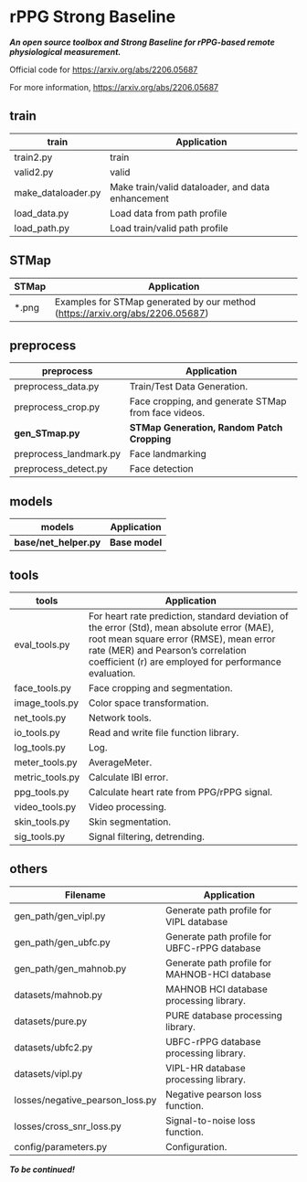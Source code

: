 # rPPG Strong Baseline
***An open source toolbox and Strong Baseline for rPPG-based remote physiological measurement.***

Official code for https://arxiv.org/abs/2206.05687

For more information, https://arxiv.org/abs/2206.05687

## train 

|  train   | Application  |
|  ----  | ----  |
| train2.py          | train |
| valid2.py          | valid |
| make_dataloader.py | Make train/valid dataloader, and data enhancement |
| load_data.py | Load data from path profile |
| load_path.py | Load train/valid path profile |

## STMap

|  STMap   | Application  |
|  ----  | ----  |
| *.png              | Examples for STMap generated by our method (https://arxiv.org/abs/2206.05687) |

## preprocess

|  preprocess   | Application  |
|  ----  | ----  |
| preprocess_data.py  | Train/Test Data Generation. |
| preprocess_crop.py | Face cropping, and generate STMap from face videos. |
| **gen_STmap.py** | **STMap Generation, Random Patch Cropping** |
| preprocess_landmark.py | Face landmarking |
| preprocess_detect.py   | Face detection |

## models

|  models   | Application  |
|  ----  | ----  |
|  **base/net_helper.py**      |    **Base model**   |

## tools

|  tools   | Application  |
|  ----  | ----  |
| eval_tools.py  | For heart rate prediction, standard deviation of the error (Std), mean absolute error (MAE), root mean square error (RMSE), mean error rate (MER) and Pearson’s correlation coefficient (r) are employed for performance evaluation. |
| face_tools.py  | Face cropping and segmentation. |
| image_tools.py | Color space transformation. |
| net_tools.py | Network tools. |
| io_tools.py    | Read and write file function library. |
| log_tools.py   | Log. |
| meter_tools.py | AverageMeter. |
| metric_tools.py | Calculate IBI error. |
| ppg_tools.py | Calculate heart rate from PPG/rPPG signal. |
| video_tools.py | Video processing. |
| skin_tools.py | Skin segmentation. |
| sig_tools.py  | Signal filtering, detrending. |

## others

|  Filename   | Application  |
|  ----  | ----  |
| gen_path/gen_vipl.py | Generate path profile for VIPL database |
| gen_path/gen_ubfc.py | Generate path profile for UBFC-rPPG database |
| gen_path/gen_mahnob.py | Generate path profile for MAHNOB-HCI database |
| datasets/mahnob.py | MAHNOB HCI database processing library. |
| datasets/pure.py   | PURE database processing library. |
| datasets/ubfc2.py  | UBFC-rPPG database processing library. |
| datasets/vipl.py   | VIPL-HR database processing library. |
| losses/negative_pearson_loss.py | Negative pearson loss function. |
| losses/cross_snr_loss.py | Signal-to-noise loss function. |
| config/parameters.py | Configuration. |


***To be continued!***

